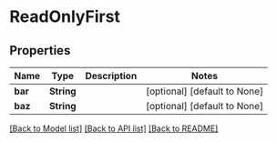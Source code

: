 # ReadOnlyFirst

## Properties
Name | Type | Description | Notes
------------ | ------------- | ------------- | -------------
**bar** | **String** |  | [optional] [default to None]
**baz** | **String** |  | [optional] [default to None]

[[Back to Model list]](../README.md#documentation-for-models) [[Back to API list]](../README.md#documentation-for-api-endpoints) [[Back to README]](../README.md)


